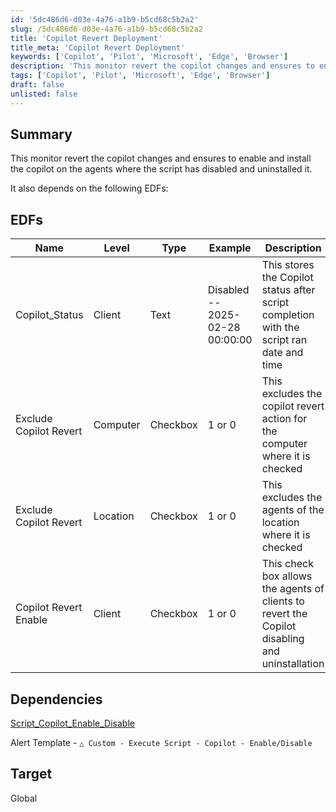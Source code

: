 ```yaml
---
id: '5dc486d6-d03e-4a76-a1b9-b5cd68c5b2a2'
slug: /5dc486d6-d03e-4a76-a1b9-b5cd68c5b2a2
title: 'Copilot Revert Deployment'
title_meta: 'Copilot Revert Deployment'
keywords: ['Copilot', 'Pilot', 'Microsoft', 'Edge', 'Browser']
description: 'This monitor revert the copilot changes and ensures to enable and install the copilot on the agents where the script has disabled and uninstalled it'
tags: ['Copilot', 'Pilot', 'Microsoft', 'Edge', 'Browser']
draft: false
unlisted: false
---
```


## Summary

This monitor revert the copilot changes and ensures to enable and install the copilot on the agents where the script has disabled and uninstalled it.

It also depends on the following EDFs:

## EDFs

| Name                    | Level    | Type     | Example                       | Description                                                                                                      |
|-------------------------|----------|----------|-------------------------------|------------------------------------------------------------------------------------------------------------------|
| Copilot_Status          | Client   | Text     | Disabled -- 2025-02-28 00:00:00 | This stores the Copilot status after script completion with the script ran date and time                         |
| Exclude Copilot Revert  | Computer | Checkbox | 1 or 0                         | This excludes the copilot revert action for the computer where it is checked                                     |
| Exclude Copilot Revert  | Location | Checkbox | 1 or 0                         | This excludes the agents of the location where it is checked                                                     |
| Copilot Revert Enable   | Client   | Checkbox | 1 or 0                         | This check box allows the agents of clients to revert the Copilot disabling and uninstallation                   |
## Dependencies

[Script_Copilot_Enable_Disable](/docs/42e9ec1d-84df-11ef-8a0f-8600008a66b7)

Alert Template - `△ Custom - Execute Script - Copilot - Enable/Disable`

## Target

Global
